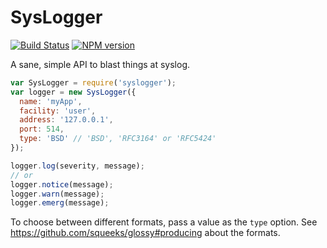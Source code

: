 # SysLogger

[![Build Status](https://travis-ci.org/seanmonstar/syslogger.png?branch=master)](https://travis-ci.org/seanmonstar/syslogger)
[![NPM version](https://badge.fury.io/js/syslogger.png)](http://badge.fury.io/js/syslogger)

A sane, simple API to blast things at syslog.

```js
var SysLogger = require('syslogger');
var logger = new SysLogger({
  name: 'myApp',
  facility: 'user',
  address: '127.0.0.1',
  port: 514,
  type: 'BSD' // 'BSD', 'RFC3164' or 'RFC5424'
});

logger.log(severity, message);
// or
logger.notice(message);
logger.warn(message);
logger.emerg(message);
```

To choose between different formats, pass a value as the `type` option.
See https://github.com/squeeks/glossy#producing about the formats.

